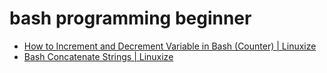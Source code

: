 # bash programming beginner

- [How to Increment and Decrement Variable in Bash (Counter) | Linuxize](https://linuxize.com/post/bash-increment-decrement-variable/)
- [Bash Concatenate Strings | Linuxize](https://linuxize.com/post/bash-concatenate-strings/)